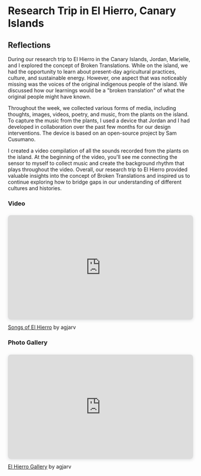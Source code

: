 # Research Trip in El Hierro, Canary Islands  

## Reflections  

During our research trip to El Hierro in the Canary Islands, Jordan, Marielle, and I explored the concept of Broken Translations. While on the island, we had the opportunity to learn about present-day agricultural practices, culture, and sustainable energy. However, one aspect that was noticeably missing was the voices of the original indigenous people of the island. We discussed how our learnings would be a "broken translation" of what the original people might have known.

Throughout the week, we collected various forms of media, including thoughts, images, videos, poetry, and music, from the plants on the island. To capture the music from the plants, I used a device that Jordan and I had developed in collaboration over the past few months for our design interventions. The device is based on an open-source project by Sam Cusumano.

I created a video compilation of all the sounds recorded from the plants on the island. At the beginning of the video, you'll see me connecting the sensor to myself to collect music and create the background rhythm that plays throughout the video. Overall, our research trip to El Hierro provided valuable insights into the concept of Broken Translations and inspired us to continue exploring how to bridge gaps in our understanding of different cultures and histories.  

### Video  

<div style="position: relative; width: 100%; height: 0; padding-top: 56.2500%;
 padding-bottom: 0; box-shadow: 0 2px 8px 0 rgba(63,69,81,0.16); margin-top: 1.6em; margin-bottom: 0.9em; overflow: hidden;
 border-radius: 8px; will-change: transform;">
  <iframe loading="lazy" style="position: absolute; width: 100%; height: 100%; top: 0; left: 0; border: none; padding: 0;margin: 0;"
    src="https:&#x2F;&#x2F;www.canva.com&#x2F;design&#x2F;DAFg7BDy6Vc&#x2F;watch?embed" allowfullscreen="allowfullscreen" allow="fullscreen">
  </iframe>
</div>
<a href="https:&#x2F;&#x2F;www.canva.com&#x2F;design&#x2F;DAFg7BDy6Vc&#x2F;watch?utm_content=DAFg7BDy6Vc&amp;utm_campaign=designshare&amp;utm_medium=embeds&amp;utm_source=link" target="_blank" rel="noopener">Songs of El Hierro</a> by agjarv

### Photo Gallery  

<div style="position: relative; width: 100%; height: 0; padding-top: 56.2500%;
 padding-bottom: 0; box-shadow: 0 2px 8px 0 rgba(63,69,81,0.16); margin-top: 1.6em; margin-bottom: 0.9em; overflow: hidden;
 border-radius: 8px; will-change: transform;">
  <iframe loading="lazy" style="position: absolute; width: 100%; height: 100%; top: 0; left: 0; border: none; padding: 0;margin: 0;"
    src="https:&#x2F;&#x2F;www.canva.com&#x2F;design&#x2F;DAFg9vNe4ug&#x2F;view?embed" allowfullscreen="allowfullscreen" allow="fullscreen">
  </iframe>
</div>
<a href="https:&#x2F;&#x2F;www.canva.com&#x2F;design&#x2F;DAFg9vNe4ug&#x2F;view?utm_content=DAFg9vNe4ug&amp;utm_campaign=designshare&amp;utm_medium=embeds&amp;utm_source=link" target="_blank" rel="noopener">El Hierro Gallery</a> by agjarv